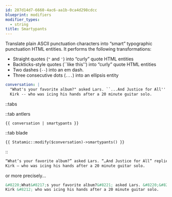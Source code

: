 ```yaml
---
id: 287d14d7-6660-4ac6-aa1b-0ca4d298cdcc
blueprint: modifiers
modifier_types:
  - string
title: Smartypants
---
```

Translate plain ASCII punctuation characters into “smart” typographic punctuation HTML entities. It performs the following transformations:

- Straight quotes (`"` and `'`) into “curly” quote HTML entities
- Backticks-style quotes (&#96;&#96;like this\'\') into “curly” quote HTML entities
- Two dashes (`--`) into an em dash.
- Three consecutive dots (`...`) into an ellipsis entity

```yaml
conversation: |
  "What's your favorite album?" asked Lars. ``...And Justice for All'' replied
  Kirk -- who was icing his hands after a 20 minute guitar solo.
```

::tabs

::tab antlers
```antlers
{{ conversation | smartypants }}
```
::tab blade
```blade
{{ Statamic::modify($conversation)->smartypants() }}
```
::

```html
“What’s your favorite album?” asked Lars. “…And Justice for All” replied
Kirk — who was icing his hands after a 20 minute guitar solo.
```

or more precisely...

```html
&#8220;What&#8217;s your favorite album?&#8221; asked Lars. &#8220;&#8230;And Justice for All&#8221; replied
Kirk &#8212; who was icing his hands after a 20 minute guitar solo.
```
